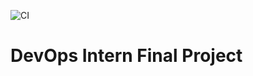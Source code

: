 ![CI](https://github.com/EllaCloud/devops-intern-final/actions/workflows/ci.yml/badge.svg)
# DevOps Intern Final Project
